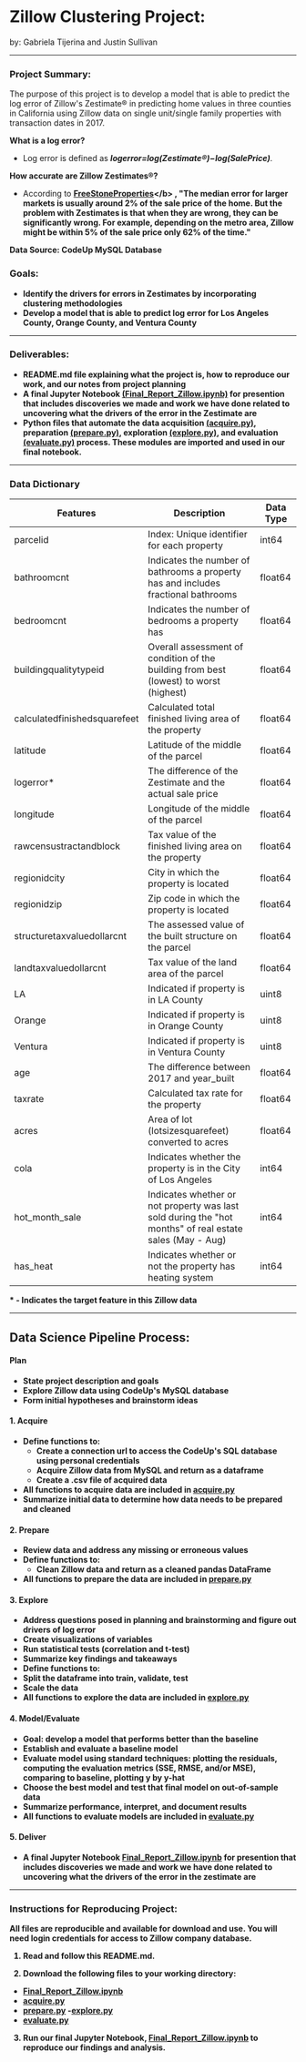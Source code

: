 # Zillow Clustering Project: 
by: Gabriela Tijerina and Justin Sullivan
****

### Project Summary:
The purpose of this project is to develop a model that is able to predict the log error of Zillow's Zestimate® in predicting home values in three counties in California using Zillow data on single unit/single family properties with transaction dates in 2017. 

<b>What is a log error?</b> 
- Log error is defined as ***logerror=log(Zestimate®)−log(SalePrice)***. 

<b>How accurate are Zillow Zestimates®?</b> 
- According to <b>[FreeStoneProperties](https://www.freestoneproperties.com/blog/truth-zillow-zestimates/#:~:text=Is%20a%20Zillow%20Zestimate%20High,about%20the%20accuracy%20of%20Zestimates.&text=For%20example%2C%20depending%20on%20the,only%2062%25%20of%20the%20time.)</b> ,
"The median error for larger markets is usually around 2% of the sale price of the home. But the problem with Zestimates is that when they are wrong, they can be significantly wrong. For example, depending on the metro area, Zillow might be within 5% of the sale price only 62% of the time."   

**Data Source:** CodeUp MySQL Database 

### Goals:
* Identify the drivers for errors in Zestimates by incorporating clustering methodologies
* Develop a model that is able to predict log error for Los Angeles County, Orange County, and Ventura County
**** 

### Deliverables:
* README.md file explaining what the project is, how to reproduce our work, and our notes from project planning
* A final Jupyter Notebook [(Final_Report_Zillow.ipynb)](https://github.com/Gabriela-and-Justin/Zillow-Clustering-Project/blob/master/Final_Report_Zillow.ipynb) for presention that includes discoveries we made and work we have done related to uncovering what the drivers of the error in the Zestimate are
* Python files that automate the data acquisition [(acquire.py)](https://github.com/Gabriela-and-Justin/Zillow-Clustering-Project/blob/master/acquire.py), preparation [(prepare.py)](https://github.com/Gabriela-and-Justin/Zillow-Clustering-Project/blob/master/prepare.py), exploration [(explore.py)](https://github.com/Gabriela-and-Justin/Zillow-Clustering-Project/blob/master/explore.py), and evaluation [(evaluate.py)](https://github.com/Gabriela-and-Justin/Zillow-Clustering-Project/blob/master/evaluate.py) process. These modules are imported and used in our final notebook. 
**** 

### Data Dictionary

| Features | Description | Data Type |
|---------|-------------|-----------|
| parcelid | Index: Unique identifier for each property | int64 |
| bathroomcnt | Indicates the number of bathrooms a property has and includes fractional bathrooms | float64 |
| bedroomcnt | Indicates the number of bedrooms a property has | float64 |
| buildingqualitytypeid |  Overall assessment of condition of the building from best (lowest) to worst (highest) | float64 |
| calculatedfinishedsquarefeet | Calculated total finished living area of the property | float64 |
| latitude | Latitude of the middle of the parcel | float64 |
| logerror* | The difference of the Zestimate and the actual sale price | float64 |
| longitude | Longitude of the middle of the parcel | float64 |
| rawcensustractandblock | Tax value of the finished living area on the property| float64 |
| regionidcity | City in which the property is located | float64 |
| regionidzip |  Zip code in which the property is located | float64 |
| structuretaxvaluedollarcnt | The assessed value of the built structure on the parcel | float64 |
| landtaxvaluedollarcnt | Tax value of the land area of the parcel | float64 |
| LA | Indicated if property is in LA County | uint8 |
| Orange | Indicated if property is in Orange County | uint8 |
| Ventura | Indicated if property is in Ventura County | uint8 |
| age | The difference between 2017 and year_built| float64 |
| taxrate | Calculated tax rate for the property | float64 |
| acres | Area of lot (lotsizesquarefeet) converted to acres | float64 |
| cola | Indicates whether the property is in the City of Los Angeles | int64 |
| hot_month_sale | Indicates whether or not property was last sold during the "hot months" of real estate sales (May - Aug)| int64 |
| has_heat | Indicates whether or not the property has heating system | int64 |

\* - Indicates the target feature in this Zillow data
***


## Data Science Pipeline Process:

#### Plan
- State project description and goals
- Explore Zillow data using CodeUp's MySQL database 
- Form initial hypotheses and brainstorm ideas

#### 1. Acquire
- Define functions to:
    - Create a connection url to access the CodeUp's SQL database using personal credentials
    - Acquire Zillow data from MySQL and return as a dataframe
    - Create a .csv file of acquired data 
- All functions to acquire data are included in [acquire.py](https://github.com/Gabriela-and-Justin/Zillow-Clustering-Project/blob/master/acquire.py)
- Summarize initial data to determine how data needs to be prepared and cleaned 

#### 2. Prepare
- Review data and address any missing or erroneous values 
- Define functions to:
    - Clean Zillow data and return as a cleaned pandas DataFrame
- All functions to prepare the data are included in [prepare.py](https://github.com/Gabriela-and-Justin/Zillow-Clustering-Project/blob/master/prepare.py)

#### 3. Explore
- Address questions posed in planning and brainstorming and figure out drivers of log error
- Create visualizations of variables 
- Run statistical tests (correlation and t-test)
- Summarize key findings and takeaways
- Define functions to:
 - Split the dataframe into train, validate, test 
 - Scale the data
- All functions to explore the data are included in [explore.py](https://github.com/Gabriela-and-Justin/Zillow-Clustering-Project/blob/master/explore.py)

#### 4. Model/Evaluate
- Goal: develop a model that performs better than the baseline
- Establish and evaluate a baseline model
- Evaluate model using standard techniques: plotting the residuals, computing the evaluation metrics (SSE, RMSE, and/or MSE), comparing to baseline, plotting y by y-hat
- Choose the best model and test that final model on out-of-sample data
- Summarize performance, interpret, and document results
- All functions to evaluate models are included in [evaluate.py](https://github.com/Gabriela-and-Justin/Zillow-Clustering-Project/blob/master/evaluate.py)

#### 5. Deliver
- A final Jupyter Notebook [Final_Report_Zillow.ipynb](https://github.com/Gabriela-and-Justin/Zillow-Clustering-Project/blob/master/Final_Report_Zillow.ipynb) for presention that includes discoveries we made and work we have done related to uncovering what the drivers of the error in the zestimate are 

****

### Instructions for Reproducing Project:  
All files are reproducible and available for download and use. You will need login credentials for access to Zillow company database.

1.  Read and follow this README.md. 

2.  Download the following files to your working directory:  
 - [Final_Report_Zillow.ipynb](https://github.com/Gabriela-and-Justin/Zillow-Clustering-Project/blob/master/Final_Report_Zillow.ipynb)
 - [acquire.py](https://github.com/Gabriela-and-Justin/Zillow-Clustering-Project/blob/master/acquire.py)
 - [prepare.py](https://github.com/Gabriela-and-Justin/Zillow-Clustering-Project/blob/master/prepare.py)
 -[explore.py](https://github.com/Gabriela-and-Justin/Zillow-Clustering-Project/blob/master/explore.py)
 - [evaluate.py](https://github.com/Gabriela-and-Justin/Zillow-Clustering-Project/blob/master/evaluate.py)
  

3. Run our final Jupyter Notebook, [Final_Report_Zillow.ipynb](https://github.com/Gabriela-and-Justin/Zillow-Clustering-Project/blob/master/Final_Report_Zillow.ipynb) to reproduce our findings and analysis. 